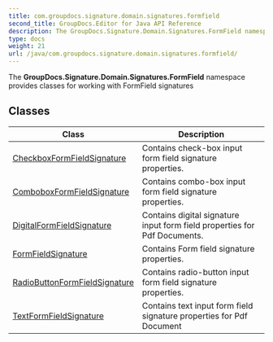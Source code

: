 ```yaml
---
title: com.groupdocs.signature.domain.signatures.formfield
second_title: GroupDocs.Editor for Java API Reference
description: The GroupDocs.Signature.Domain.Signatures.FormField namespace provides classes for working with FormField signatures
type: docs
weight: 21
url: /java/com.groupdocs.signature.domain.signatures.formfield/
---
```


The **GroupDocs.Signature.Domain.Signatures.FormField** namespace provides classes for working with FormField signatures


## Classes

| Class | Description |
| --- | --- |
| [CheckboxFormFieldSignature](../com.groupdocs.signature.domain.signatures.formfield/checkboxformfieldsignature) | Contains check-box input form field signature properties. |
| [ComboboxFormFieldSignature](../com.groupdocs.signature.domain.signatures.formfield/comboboxformfieldsignature) | Contains combo-box input form field signature properties. |
| [DigitalFormFieldSignature](../com.groupdocs.signature.domain.signatures.formfield/digitalformfieldsignature) | Contains digital signature input form field properties for Pdf Documents. |
| [FormFieldSignature](../com.groupdocs.signature.domain.signatures.formfield/formfieldsignature) | Contains Form field signature properties. |
| [RadioButtonFormFieldSignature](../com.groupdocs.signature.domain.signatures.formfield/radiobuttonformfieldsignature) | Contains radio-button input form field signature properties. |
| [TextFormFieldSignature](../com.groupdocs.signature.domain.signatures.formfield/textformfieldsignature) | Contains text input form field signature properties for Pdf Document |
